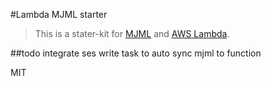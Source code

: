 #Lambda MJML starter
>This is a stater-kit for [MJML](https://mjml.io) and [AWS Lambda](https://aws.amazon.com/tw/documentation/lambda/). 

##todo
integrate ses
write task to auto sync mjml to function

MIT


